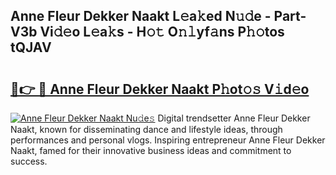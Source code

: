 ## Anne Fleur Dekker Naakt L𝚎a𝚔ed N𝚞𝚍e - Part-V3b Vi𝚍𝚎o L𝚎a𝚔s - H𝚘𝚝 O𝚗𝚕yf𝚊ns P𝚑𝚘tos tQJAV

# <h2><a href="http://kfeps4.oniu.top/?m=Anne+Fleur+Dekker+Naakt">🔗👉 🔴 Anne Fleur Dekker Naakt P𝚑ot𝚘𝚜 V𝚒d𝚎o</a></h2>

[![Anne Fleur Dekker Naakt Nu𝚍e𝚜](https://i.imgur.com/0qMVB7G.gif)](http://kfeps4.oniu.top/?m=Anne+Fleur+Dekker+Naakt)
Digital trendsetter Anne Fleur Dekker Naakt, known for disseminating dance and lifestyle ideas, through performances and personal vlogs. Inspiring entrepreneur Anne Fleur Dekker Naakt, famed for their innovative business ideas and commitment to success.  
